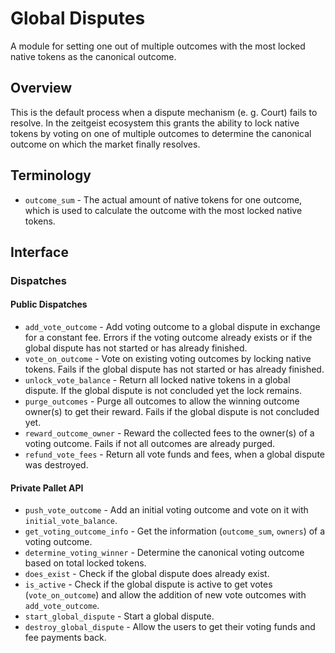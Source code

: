# Global Disputes

A module for setting one out of multiple outcomes with the most locked native
tokens as the canonical outcome.

## Overview

This is the default process when a dispute mechanism (e. g. Court) fails to
resolve. In the zeitgeist ecosystem this grants the ability to lock native
tokens by voting on one of multiple outcomes to determine the canonical outcome
on which the market finally resolves.

## Terminology

- `outcome_sum` - The actual amount of native tokens for one outcome, which is
  used to calculate the outcome with the most locked native tokens.

## Interface

### Dispatches

#### Public Dispatches

- `add_vote_outcome` - Add voting outcome to a global dispute in exchange for a
  constant fee. Errors if the voting outcome already exists or if the global
  dispute has not started or has already finished.
- `vote_on_outcome` - Vote on existing voting outcomes by locking native tokens.
  Fails if the global dispute has not started or has already finished.
- `unlock_vote_balance` - Return all locked native tokens in a global dispute.
  If the global dispute is not concluded yet the lock remains.
- `purge_outcomes` - Purge all outcomes to allow the winning outcome owner(s) to
  get their reward. Fails if the global dispute is not concluded yet.
- `reward_outcome_owner` - Reward the collected fees to the owner(s) of a voting
  outcome. Fails if not all outcomes are already purged.
- `refund_vote_fees` - Return all vote funds and fees, when a global dispute was
  destroyed.

#### Private Pallet API

- `push_vote_outcome` - Add an initial voting outcome and vote on it with
  `initial_vote_balance`.
- `get_voting_outcome_info` - Get the information (`outcome_sum`, `owners`) of a
  voting outcome.
- `determine_voting_winner` - Determine the canonical voting outcome based on
  total locked tokens.
- `does_exist` - Check if the global dispute does already exist.
- `is_active` - Check if the global dispute is active to get votes
  (`vote_on_outcome`) and allow the addition of new vote outcomes with
  `add_vote_outcome`.
- `start_global_dispute` - Start a global dispute.
- `destroy_global_dispute` - Allow the users to get their voting funds and fee
  payments back.
